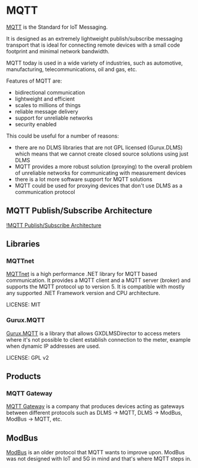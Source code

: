 # MQTT

[MQTT](https://mqtt.org/) is the Standard for IoT Messaging.

It is designed as an extremely lightweight publish/subscribe messaging
transport that is ideal for connecting remote devices with a small code
footprint and minimal network bandwidth.

MQTT today is used in a wide variety of industries, such as automotive,
manufacturing, telecommunications, oil and gas, etc.

Features of MQTT are:
 - bidirectional communication
 - lightweight and efficient
 - scales to millions of things
 - reliable message delivery
 - support for unreliable networks
 - security enabled

This could be useful for a number of reasons:
 - there are no DLMS libraries that are not GPL licensed (Gurux.DLMS) which
   means that we cannot create closed source solutions using just DLMS
 - MQTT provides a more robust solution (proxying) to the overall problem of 
   unreliable networks for communicating with measurement devices
 - there is a lot more software support for MQTT solutions
 - MQTT could be used for proxying devices that don't use DLMS as
   a communication protocol

## MQTT Publish/Subscribe Architecture

[!MQTT Publish/Subscribe Architecture](docs/assets/mqtt-publish-subscribe.png)

## Libraries

### MQTTnet

[MQTTnet](https://github.com/dotnet/MQTTnet) is a high performance .NET library
for MQTT based communication. It provides a MQTT client and a MQTT server 
(broker) and supports the MQTT protocol up to version 5. It is compatible with
mostly any supported .NET Framework version and CPU architecture.

LICENSE: MIT

### Gurux.MQTT

[Gurux.MQTT](https://github.com/Gurux/Gurux.MQTT) is a library that allows
GXDLMSDirector to access meters where it's not possible to client establish
connection to the meter, example when dynamic IP addresses are used.

LICENSE: GPL v2

## Products

### MQTT Gateway

[MQTT Gateway](https://www.mqttgateway.net/) is a company that produces devices
acting as gateways between different protocols such as DLMS -> MQTT, DLMS ->
ModBus, ModBus -> MQTT, etc.

## ModBus

[ModBus](https://en.wikipedia.org/wiki/Modbus) is an older protocol that MQTT
wants to improve upon. ModBus was not designed with IoT and 5G in mind and
that's where MQTT steps in.
